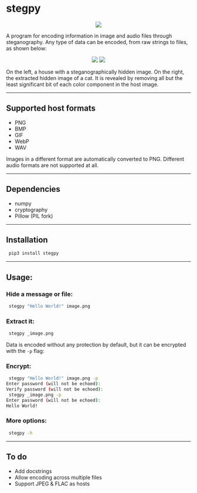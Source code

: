 # stegpy

<p align="middle">
    <img src="https://files.catbox.moe/4t5f8u.gif"/>
</p>

A program for encoding information in image and audio files through steganography. Any type of data can be encoded, from raw strings to files, as shown below:

<p align="middle">
  <img src="https://github.com/kamihfkjkf/stegpy/blob/master/images/house.png?raw=true"/>
  <img src="https://github.com/kamihfkjkf/stegpy/blob/master/images/_cat.jpeg?raw=true"/>
</p>

On the left, a house with a steganographically hidden image. On the right, the extracted hidden image of a cat. It is revealed by removing all but the least significant bit of each color component in the host image.

***
## Supported host formats
* PNG
* BMP
* GIF
* WebP
* WAV

Images in a different format are automatically converted to PNG. Different audio formats are not supported at all.

***
## Dependencies
* numpy
* cryptography
* Pillow (PIL fork)
***
## Installation
```sh
 pip3 install stegpy
```
***
## Usage:
### Hide a message or file:
```sh
 stegpy "Hello World!" image.png
```
### Extract it:
```sh
 stegpy _image.png
```

Data is encoded without any protection by default, but it can be encrypted with the ```-p``` flag:

### Encrypt:
```sh
 stegpy "Hello World!" image.png -p
Enter password (will not be echoed):
Verify password (will not be echoed):
 stegpy _image.png -p
Enter password (will not be echoed):
Hello World!
```
### More options:
```sh
 stegpy -h
```
***
## To do
* Add docstrings
* Allow encoding across multiple files
* Support JPEG & FLAC as hosts


